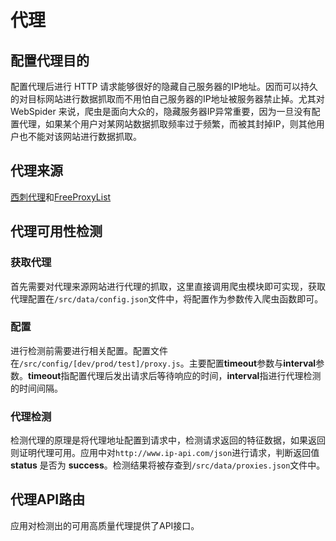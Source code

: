 # 代理

## 配置代理目的

配置代理后进行 HTTP 请求能够很好的隐藏自己服务器的IP地址。因而可以持久的对目标网站进行数据抓取而不用怕自己服务器的IP地址被服务器禁止掉。尤其对 WebSpider 来说，爬虫是面向大众的，隐藏服务器IP异常重要，因为一旦没有配置代理，如果某个用户对某网站数据抓取频率过于频繁，而被其封掉IP，则其他用户也不能对该网站进行数据抓取。

## 代理来源

[西刺代理](https://www.xicidaili.com/)和[FreeProxyList](https://free-proxy-list.net/)

## 代理可用性检测

### 获取代理
首先需要对代理来源网站进行代理的抓取，这里直接调用爬虫模块即可实现，获取代理配置在`/src/data/config.json`文件中，将配置作为参数传入爬虫函数即可。

### 配置
进行检测前需要进行相关配置。配置文件在`/src/config/[dev/prod/test]/proxy.js`。主要配置**timeout**参数与**interval**参数。**timeout**指配置代理后发出请求后等待响应的时间，**interval**指进行代理检测的时间间隔。

### 代理检测
检测代理的原理是将代理地址配置到请求中，检测请求返回的特征数据，如果返回则证明代理可用。应用中对`http://www.ip-api.com/json`进行请求，判断返回值 **status** 是否为 **success**。检测结果将被存查到`/src/data/proxies.json`文件中。

## 代理API路由

应用对检测出的可用高质量代理提供了API接口。
